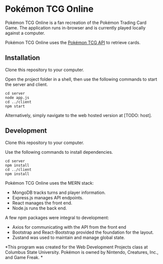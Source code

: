 # Pokémon TCG Online

Pokémon TCG Online is a fan recreation of the Pokémon Trading Card Game.
The application runs in-browser and is currently played locally against a computer.

Pokémon TCG Online uses the [Pokémon TCG API](https://Pokémontcg.io/) to retrieve cards.

## Installation

Clone this repository to your computer.

Open the project folder in a shell, then use the following commands to start the server and client.
```console
cd server
node app.js
cd ../client
npm start
```

Alternatively, simply navigate to the web hosted version at [TODO: host].

## Development

Clone this repository to your computer.

Use the following commands to install dependencies.
```console
cd server
npm install
cd ../client
npm install
```

Pokémon TCG Online uses the MERN stack:
- MongoDB tracks turns and player information.
- Express.js manages API endpoints.
- React manages the front end.
- Node.js runs the back end.

A few npm packages were integral to development:
- Axios for communicating with the API from the front end
- Bootstrap and React-Bootstrap provided the foundation for the layout.
- Zustand was used to maintain and manage global state.


*This program was created for the Web Development Projects class at Columbus State University.
  Pokémon is owned by Nintendo, Creatures, Inc., and Game Freak. *
